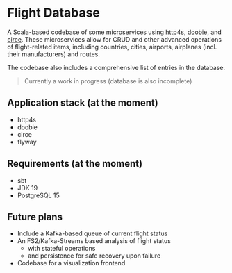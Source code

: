 # Flight Database
A Scala-based codebase of some microservices using [http4s](http://http4s.org/), [doobie](http://tpolecat.github.io/doobie/),
and [circe](https://circe.github.io/circe/). These microservices allow for CRUD and other advanced operations of flight-related items, including countries, cities, airports, airplanes (incl. their manufacturers) and routes.

The codebase also includes a comprehensive list of entries in the database.

> Currently a work in progress (database is also incomplete)

## Application stack (at the moment)
- http4s
- doobie
- circe
- flyway

## Requirements (at the moment)
- sbt
- JDK 19
- PostgreSQL 15

## Future plans
- Include a Kafka-based queue of current flight status
- An FS2/Kafka-Streams based analysis of flight status
  - with stateful operations
  - and persistence for safe recovery upon failure
- Codebase for a visualization frontend
